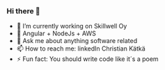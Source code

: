 ### Hi there 👋
- 🔭 I’m currently working on Skillwell Oy
- 🌱 Angular + NodeJs + AWS
- 💬 Ask me about anything software related
- 📫 How to reach me: linkedIn Christian Kätkä
- ⚡ Fun fact: You should write code like it´s a poem
